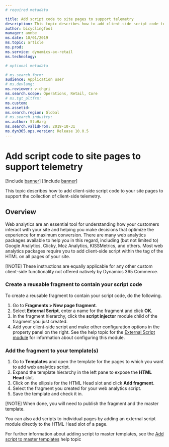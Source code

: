 ```yaml
---
# required metadata

title: Add script code to site pages to support telemetry
description: This topic describes how to add client-side script code to your site pages to support the collection of client-side telemetry. 
author: bicyclingfool
manager: annbe
ms.date: 10/01/2019
ms.topic: article
ms.prod: 
ms.service: dynamics-ax-retail
ms.technology: 

# optional metadata

# ms.search.form: 
audience: Application user
# ms.devlang: 
ms.reviewer: v-chgri
ms.search.scope: Operations, Retail, Core
# ms.tgt_pltfrm: 
ms.custom: 
ms.assetid: 
ms.search.region: Global
# ms.search.industry: 
ms.author: StuHarg
ms.search.validFrom: 2019-10-31
ms.dyn365.ops.version: Release 10.0.5
---
```


# Add script code to site pages to support telemetry

[!include [banner](../includes/preview-banner.md)]
[!include [banner](../includes/banner.md)]

This topic describes how to add client-side script code to your site pages to support the collection of client-side telemetry. 

## Overview

Web analytics are an essential tool for understanding how your customers interact with your site and helping you make decisions that optimize the experience for maximum conversion. There are many web analytics packages available to help you in this regard, including (but not limited to) Google Analytics, Clicky, Moz Analytics, KISSMetrics, and others. Most web analytics packages require you to add client-side script within the <head> tag of the HTML on all pages of your site. 
 
[!NOTE]
These instructions are equally applicable for any other custom client-side functionality not offered natively by Dynamics 365 Commerce. 

### Create a reusable fragment to contain your script code

To create a reusable fragment to contain your script code, do the following.

1. Go to **Fragments > New page fragment**.
3. Select **External Script**, enter a name for the fragment and click **OK**.
4. In the fragment hierarchy, click the **script injector** module child of the fragment you just created.
5. Add your client-side script and make other configuration options in the property panel on the right. See the help topic for the [External Script module](http://) for information about configuring this module.  

### Add the fragment to your template(s)

1. Go to **Templates** and open the template for the pages to which you want to add web analytics script.
3. Expand the template hierarchy in the left pane to expose the **HTML Head** slot.
4. Click on the ellipsis for the HTML Head slot and click **Add fragment**.
5. Select the fragment you created for your web analytics script.
6. Save the template and check it in.

[!NOTE]
When done, you will need to publish the fragment and the master template. 

You can also add scripts to individual pages by adding an external script module directly to the HTML Head slot of a page. 

For further information about adding script to master templates, see the [Add script to master templates](http://) help topic

 

 

 

 

 
